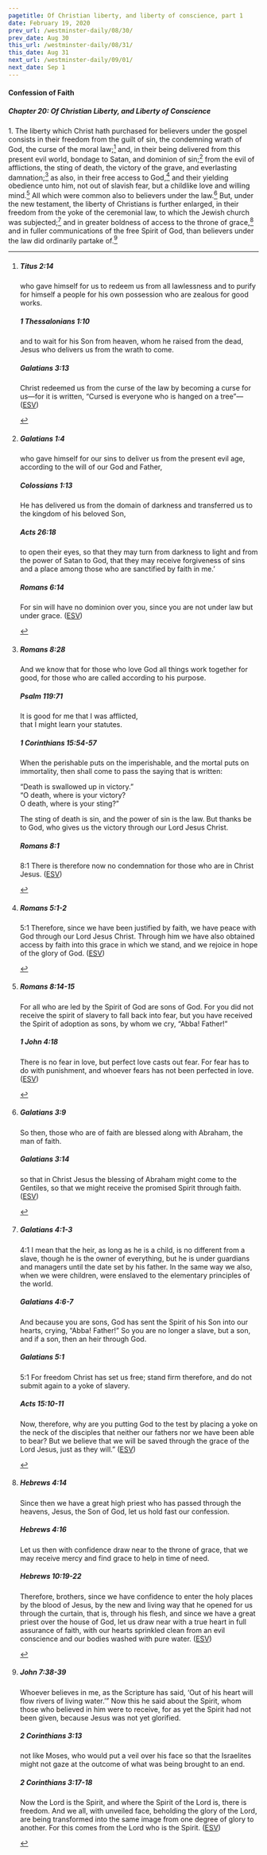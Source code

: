 ```yaml
---
pagetitle: Of Christian liberty, and liberty of conscience, part 1
date: February 19, 2020
prev_url: /westminster-daily/08/30/
prev_date: Aug 30
this_url: /westminster-daily/08/31/
this_date: Aug 31
next_url: /westminster-daily/09/01/
next_date: Sep 1
---
```


#### Confession of Faith

##### Chapter 20: Of Christian Liberty, and Liberty of Conscience

1\. The liberty which Christ hath purchased for believers under the gospel consists in their freedom from the guilt of sin, the condemning wrath of God, the curse of the moral law;[^fnref:wcf1] and, in their being delivered from this present evil world, bondage to Satan, and dominion of sin;[^fnref:wcf2] from the evil of afflictions, the sting of death, the victory of the grave, and everlasting damnation;[^fnref:wcf3] as also, in their free access to God,[^fnref:wcf4] and their yielding obedience unto him, not out of slavish fear, but a childlike love and willing mind.[^fnref:wcf5] All which were common also to believers under the law.[^fnref:wcf6] But, under the new testament, the liberty of Christians is further enlarged, in their freedom from the yoke of the ceremonial law, to which the Jewish church was subjected;[^fnref:wcf7] and in greater boldness of access to the throne of grace,[^fnref:wcf8] and in fuller communications of the free Spirit of God, than believers under the law did ordinarily partake of.[^fnref:wcf9]

[^fnref:wcf1]: <div class="esv"><h5>Titus 2:14</h5> <div class="esv-text"><p id="p56002014.01-1">who gave himself for us to redeem us from all lawlessness and to purify for himself a people for his own possession who are zealous for good works.</p> </div><h5>1 Thessalonians 1:10</h5> <div class="esv-text"><p id="p52001010.01-2">and to wait for his Son from heaven, whom he raised from the dead, Jesus who delivers us from the wrath to come.</p> </div><h5>Galatians 3:13</h5> <div class="esv-text"><p id="p48003013.01-3">Christ redeemed us from the curse of the law by becoming a curse for us&#8212;for it is written, &#8220;Cursed is everyone who is hanged on a tree&#8221;&#8212;  (<a href="http://www.esv.org" class="copyright">ESV</a>)</p> </div> </div>

[^fnref:wcf2]: <div class="esv"><h5>Galatians 1:4</h5> <div class="esv-text"><p id="p48001004.01-1">who gave himself for our sins to deliver us from the present evil age, according to the will of our God and Father,</p> </div><h5>Colossians 1:13</h5> <div class="esv-text"><p id="p51001013.01-2">He has delivered us from the domain of darkness and transferred us to the kingdom of his beloved Son,</p> </div><h5>Acts 26:18</h5> <div class="esv-text"><p id="p44026018.01-3"><span class="woc">to open their eyes, so that they may turn from darkness to light and from the power of Satan to God, that they may receive forgiveness of sins and a place among those who are sanctified by faith in me.&#8217;</span></p> </div><h5>Romans 6:14</h5> <div class="esv-text"><p id="p45006014.01-4">For sin will have no dominion over you, since you are not under law but under grace.  (<a href="http://www.esv.org" class="copyright">ESV</a>)</p> </div> </div>

[^fnref:wcf3]: <div class="esv"><h5>Romans 8:28</h5> <div class="esv-text"><p id="p45008028.01-1">And we know that for those who love God all things work together for good, for those who are called according to his purpose.</p> </div><h5>Psalm 119:71</h5> <div class="esv-text"><div class="block-indent"> <p class="line-group" id="p19119071.01-2">It is good for me that I was afflicted,<br /> <span class="indent"></span>that I might learn your statutes.</p> </div> </div><h5>1 Corinthians 15:54-57</h5> <div class="esv-text"><p id="p46015054.01-3">When the perishable puts on the imperishable, and the mortal puts on immortality, then shall come to pass the saying that is written:</p> <div class="block-indent"> <p class="line-group" id="p46015054.24-3">&#8220;Death is swallowed up in victory.&#8221;<br />  &#8220;O death, where is your victory?<br /> <span class="indent"></span>O death, where is your sting?&#8221;</p> </div>  <p class="same-paragraph" id="p46015056.01-3">The sting of death is sin, and the power of sin is the law. But thanks be to God, who gives us the victory through our Lord Jesus Christ.</p> </div><h5>Romans 8:1</h5> <div class="esv-text"> <p id="p45008001.05-4"><span class="chapter-num" id="v45008001-4">8:1&nbsp;</span>There is therefore now no condemnation for those who are in Christ Jesus.  (<a href="http://www.esv.org" class="copyright">ESV</a>)</p> </div> </div>

[^fnref:wcf4]: <div class="esv"><h5>Romans 5:1-2</h5> <div class="esv-text"> <p id="p45005001.06-1"><span class="chapter-num" id="v45005001-1">5:1&nbsp;</span>Therefore, since we have been justified by faith, we have peace with God through our Lord Jesus Christ. Through him we have also obtained access by faith into this grace in which we stand, and we rejoice in hope of the glory of God.  (<a href="http://www.esv.org" class="copyright">ESV</a>)</p> </div> </div>

[^fnref:wcf5]: <div class="esv"><h5>Romans 8:14-15</h5> <div class="esv-text"><p id="p45008014.01-1">For all who are led by the Spirit of God are sons of God. For you did not receive the spirit of slavery to fall back into fear, but you have received the Spirit of adoption as sons, by whom we cry, &#8220;Abba! Father!&#8221;</p> </div><h5>1 John 4:18</h5> <div class="esv-text"><p id="p62004018.01-2">There is no fear in love, but perfect love casts out fear. For fear has to do with punishment, and whoever fears has not been perfected in love.  (<a href="http://www.esv.org" class="copyright">ESV</a>)</p> </div> </div>

[^fnref:wcf6]: <div class="esv"><h5>Galatians 3:9</h5> <div class="esv-text"><p id="p48003009.01-1">So then, those who are of faith are blessed along with Abraham, the man of faith.</p> </div><h5>Galatians 3:14</h5> <div class="esv-text"><p id="p48003014.01-2">so that in Christ Jesus the blessing of Abraham might come to the Gentiles, so that we might receive the promised Spirit through faith.  (<a href="http://www.esv.org" class="copyright">ESV</a>)</p> </div> </div>

[^fnref:wcf7]: <div class="esv"><h5>Galatians 4:1-3</h5> <div class="esv-text"> <p id="p48004001.04-1"><span class="chapter-num" id="v48004001-1">4:1&nbsp;</span>I mean that the heir, as long as he is a child, is no different from a slave, though he is the owner of everything, but he is under guardians and managers until the date set by his father. In the same way we also, when we were children, were enslaved to the elementary principles of the world.</p> </div><h5>Galatians 4:6-7</h5> <div class="esv-text"><p id="p48004006.01-2">And because you are sons, God has sent the Spirit of his Son into our hearts, crying, &#8220;Abba! Father!&#8221; So you are no longer a slave, but a son, and if a son, then an heir through God.</p> </div><h5>Galatians 5:1</h5> <div class="esv-text"> <p id="p48005001.06-3"><span class="chapter-num" id="v48005001-3">5:1&nbsp;</span>For freedom Christ has set us free; stand firm therefore, and do not submit again to a yoke of slavery.</p> </div><h5>Acts 15:10-11</h5> <div class="esv-text"><p id="p44015010.01-4">Now, therefore, why are you putting God to the test by placing a yoke on the neck of the disciples that neither our fathers nor we have been able to bear? But we believe that we will be saved through the grace of the Lord Jesus, just as they will.&#8221;  (<a href="http://www.esv.org" class="copyright">ESV</a>)</p> </div> </div>

[^fnref:wcf8]: <div class="esv"><h5>Hebrews 4:14</h5> <div class="esv-text"> <p id="p58004014.06-1">Since then we have a great high priest who has passed through the heavens, Jesus, the Son of God, let us hold fast our confession.</p> </div><h5>Hebrews 4:16</h5> <div class="esv-text"><p id="p58004016.01-2">Let us then with confidence draw near to the throne of grace, that we may receive mercy and find grace to help in time of need.</p> </div><h5>Hebrews 10:19-22</h5> <div class="esv-text"> <p id="p58010019.06-3">Therefore, brothers, since we have confidence to enter the holy places by the blood of Jesus, by the new and living way that he opened for us through the curtain, that is, through his flesh, and since we have a great priest over the house of God, let us draw near with a true heart in full assurance of faith, with our hearts sprinkled clean from an evil conscience and our bodies washed with pure water.  (<a href="http://www.esv.org" class="copyright">ESV</a>)</p> </div> </div>

[^fnref:wcf9]: <div class="esv"><h5>John 7:38-39</h5> <div class="esv-text"><p id="p43007038.01-1"><span class="woc">Whoever believes in me, as the Scripture has said, &#8216;Out of his heart will flow rivers of living water.&#8217;&#8221;</span> Now this he said about the Spirit, whom those who believed in him were to receive, for as yet the Spirit had not been given, because Jesus was not yet glorified.</p> </div><h5>2 Corinthians 3:13</h5> <div class="esv-text"><p id="p47003013.01-2">not like Moses, who would put a veil over his face so that the Israelites might not gaze at the outcome of what was being brought to an end.</p> </div><h5>2 Corinthians 3:17-18</h5> <div class="esv-text"><p id="p47003017.01-3">Now the Lord is the Spirit, and where the Spirit of the Lord is, there is freedom. And we all, with unveiled face, beholding the glory of the Lord, are being transformed into the same image from one degree of glory to another. For this comes from the Lord who is the Spirit.  (<a href="http://www.esv.org" class="copyright">ESV</a>)</p> </div> </div>

